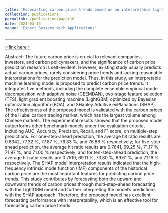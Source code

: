 ```yaml
---
title: 'Forecasting carbon price trends based on an interpretable light gradient boosting machine and Bayesian optimization'
collection: publications
permalink: /publication/paper10
date: 2024-03-15
venue: 'Expert Systems with Applications'
---
```


** **

[☞link here☜](https://www.sciencedirect.com/science/article/abs/pii/S095741742303004X)

Abstract: The future carbon price is crucial to relevant companies, investors, and carbon policymakers, and the significance of carbon price prediction research is self-evident. However, existing study usually predicts actual carbon prices, rarely considering price trends and lacking reasonable interpretations for the prediction model. Thus, in this study, an interpretable machine learning model is proposed to predict carbon price trends. It integrates five methods, including the complete ensemble empirical mode decomposition with adaptive noise (CEEMDAN), two-stage feature selection (TFS), light gradient boosting machine (LightGBM) optimized by Bayesian optimization algorithm (BOA), and SHapley Additive exPlanations (SHAP). The effectiveness of the proposed model is validated with the carbon prices of the Hubei carbon trading market, which has the largest volume among Chinese markets. The experimental results showed that the proposed model outperforms other benchmark models under five evaluation criteria, including AUC, Accuracy, Precision, Recall, and F1 score, on multiple-step predictions. For one-step-ahead prediction, the average hit ratio results are 0.8342, 77.32 %, 77.87 %, 76.83 %, and 76.88 % respectively; for five-step-ahead prediction, the average hit ratio results are 0.7641, 69.25 %, 71.17 %, 71.97 %, and 71.00 % respectively; and for ten-step-ahead prediction, the average hit ratio results are 0.7519, 69.11 %, 73.80 %, 69.61 %, and 71.16 % respectively. The SHAP model interpretation results indicated that the high-frequency intrinsic mode function (IMF) components of the historical carbon price are the most important features for predicting carbon price trends. This study contributes by forecasting both the upward and downward trends of carbon prices through multi-step-ahead forecasting with the LightGBM model and further interpreting the model’s predictions with the SHAP approach. Therefore, the proposed model has excellent forecasting performance with interpretability, which is an effective tool for forecasting carbon price trends.
